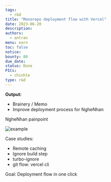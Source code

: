 ```yaml
---
tags:
  - r&d
title: "Monorepo deployment flow with Vercel"
date: 2023-06-20
description:
authors:
  - antran
menu: earn
toc: false
notice:
bounty: 80
due_date:
status: Done
PICs:
  - chinhle
type: r&d
---
```


**Output:**

- Brainery / Memo
- Improve deployment process for NgheNhan

NgheNhan painpoint

![example](https://earn.d.foundation/image/https%3A%2F%2Fs3-us-west-2.amazonaws.com%2Fsecure.notion-static.com%2Fd94c5847-f19f-44a9-80c8-b6a46e78da0f%2FUntitled-2022-07-13-1437.png?table=block&id=24c4df97-3f98-4b9d-a7a1-5d6ddc91186a&spaceId=498ebd7b-383c-459f-a9ad-b74073208ddd&width=2000&userId=&cache=v2)

Case studies:

- Remote caching
- Ignore build step
- turbo-ignore
- git flow: vercel cli

Goal: Deployment flow in one click
